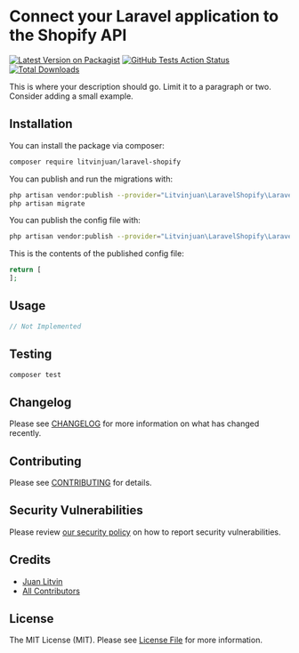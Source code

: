 # Connect your Laravel application to the Shopify API

[![Latest Version on Packagist](https://img.shields.io/packagist/v/litvinjuan/laravel-shopify.svg?style=flat-square)](https://packagist.org/packages/litvinjuan/laravel-shopify)
[![GitHub Tests Action Status](https://img.shields.io/github/workflow/status/litvinjuan/laravel-shopify/run-tests?label=tests)](https://github.com/litvinjuan/laravel-shopify/actions?query=workflow%3Arun-tests+branch%3Amaster)
[![Total Downloads](https://img.shields.io/packagist/dt/litvinjuan/laravel-shopify.svg?style=flat-square)](https://packagist.org/packages/litvinjuan/laravel-shopify)


This is where your description should go. Limit it to a paragraph or two. Consider adding a small example.

## Installation

You can install the package via composer:

```bash
composer require litvinjuan/laravel-shopify
```

You can publish and run the migrations with:

```bash
php artisan vendor:publish --provider="Litvinjuan\LaravelShopify\LaravelShopifyServiceProvider" --tag="migrations"
php artisan migrate
```

You can publish the config file with:
```bash
php artisan vendor:publish --provider="Litvinjuan\LaravelShopify\LaravelShopifyServiceProvider" --tag="config"
```

This is the contents of the published config file:

```php
return [
];
```

## Usage

``` php
// Not Implemented
```

## Testing

``` bash
composer test
```

## Changelog

Please see [CHANGELOG](CHANGELOG.md) for more information on what has changed recently.

## Contributing

Please see [CONTRIBUTING](.github/CONTRIBUTING.md) for details.

## Security Vulnerabilities

Please review [our security policy](../../security/policy) on how to report security vulnerabilities.

## Credits

- [Juan Litvin](https://github.com/litvinjuan)
- [All Contributors](../../contributors)

## License

The MIT License (MIT). Please see [License File](LICENSE.md) for more information.
